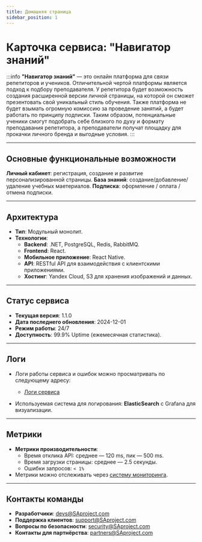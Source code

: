```yaml
---
title: Домашняя страница
sidebar_position: 1
---
```


# Карточка сервиса: **"Навигатор знаний"**

:::info
**"Навигатор знаний"** — это онлайн платформа для связи репетиторов и учеников. Отличительной чертой платформы является подход к подбору преподавателя. У репетитора будет возможность создания расширенной версии личной страницы, на которой он сможет презентовать свой уникальный стиль обучения. Также платформа не будет взымать огромную комиссию за проведение занятий, а будет работать по принципу подписки. Таким образом, потенциальные ученики смогут подобрать себе близкого по духу и формату преподавания репетитора, а преподаватели получат площадку для прокачки личного бренда и выгодные условия.
:::

---

## Основные функциональные возможности
**Личный кабинет**: регистрация, создание и развитие персонализированной страницы.
**База знаний**: создание/добавление/удаление учебных маетериалов.
**Подписка**: оформление / оплата / отмена подписки.

---

## Архитектура
- **Тип**: Модульный монолит.
- **Технологии**:
  - **Backend**: .NET, PostgreSQL, Redis, RabbitMQ.
  - **Frontend**: React.
  - **Мобильное приложение**: React Native.
  - **API**: RESTful API для взаимодействия с клиентскими приложениями.
  - **Хостинг**: Yandex Cloud, S3 для хранения изображений и данных.
  
---

## Статус сервиса
- **Текущая версия**: 1.1.0
- **Дата последнего обновления**: 2024-12-01
- **Режим работы**: 24/7
- **Доступность**: 99.9% Uptime (ежемесячная статистика).

---

## Логи
- Логи работы сервиса и ошибок можно просматривать по следующему адресу:
  - [Логи сервиса](https://logs.SAproject.com)
  
- Используемая система для логирования: **ElasticSearch** с Grafana для визуализации.

---

## Метрики
- **Метрики производительности**:
  - Время отклика API: среднее — 120 ms, пик — 500 ms.
  - Время загрузки страницы: среднее — 2.5 секунды.
  - Ошибки запросов: `< 1%`  
- Метрики можно отслеживать через [систему мониторинга](https://metrics.SAproject.com).

---

## Контакты команды
- **Разработчики**: devs@SAproject.com
- **Поддержка клиентов**: support@SAproject.com
- **Вопросы по безопасности**: security@SAproject.com
- **Контакты для партнёрства**: partners@SAproject.com

